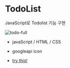 # TodoList

JavaScript로 Todolist 기능 구현

![todo-full](https://github.com/JiWoo-Yoo/TodoList/assets/145994347/83ea44c6-9d98-43d1-b34e-98e1fde10dd9)


- javaScript / HTML / CSS
- googleapi icon

- [try this!](https://jiwoo-yoo.github.io/TodoList)